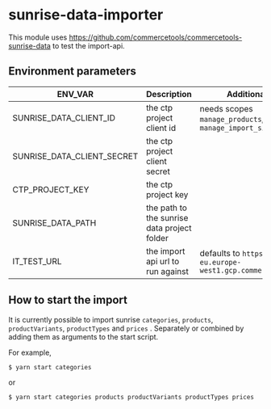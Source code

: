 # sunrise-data-importer

This module uses https://github.com/commercetools/commercetools-sunrise-data to test the import-api.

## Environment parameters

| ENV_VAR                    | Description                                 | Additional info                                                    |
| -------------------------- | ------------------------------------------- | ------------------------------------------------------------------ |
| SUNRISE_DATA_CLIENT_ID     | the ctp project client id                   | needs scopes `manage_products`, `manage_import_sinks`              |
| SUNRISE_DATA_CLIENT_SECRET | the ctp project client secret               |
| CTP_PROJECT_KEY            | the ctp project key                         |
| SUNRISE_DATA_PATH          | the path to the sunrise data project folder |
| IT_TEST_URL                | the import api url to run against           | defaults to `https://import-eu.europe-west1.gcp.commercetools.com` |

## How to start the import

It is currently possible to import sunrise `categories`, `products`, `productVariants`, `productTypes` and `prices` . Separately or combined by adding them as arguments to the start script.

For example,

```sh
$ yarn start categories
```

or

```sh
$ yarn start categories products productVariants productTypes prices
```
